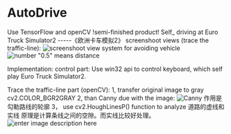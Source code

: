 # AutoDrive
Use TensorFlow and openCV 
 !semi-finished product!
 Self_ driving at Euro Truck Simulator2
 -----《欧洲卡车模拟2》
screenshoot views (trace the traffic-line):
![screenshoot](https://github.com/YanZiQinKevin/AutoDrive/blob/master/screenshoot/476419097427111374.jpg)
view system for avoiding vehicle
![number "0.5" means distance](https://github.com/YanZiQinKevin/AutoDrive/blob/master/screenshoot/547439799077907042.jpg)

Implementation:
control part: Use win32 api to control keyboard, which self play Euro Truck Simulator2.

Trace the traffic-line part (openCV):
  1, transfer original image to gray  cv2.COLOR_BGR2GRAY
  2, than Canny due with the image:
  ![Canny](https://github.com/YanZiQinKevin/AutoDrive/blob/master/screenshoot/truck_Canny.png)
  作用是勾勒路线的轮廓
  3， use cv2.HoughLinesP() function to analyze 道路的虚线和实线
         原理是计算条线之间的空隙。而实线比较好处理。
         ![enter image description here](https://github.com/YanZiQinKevin/AutoDrive/blob/master/screenshoot/truck_line.png)
   
